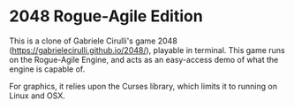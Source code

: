 # 2048 Rogue-Agile Edition

This is a clone of Gabriele Cirulli's game 2048 (https://gabrielecirulli.github.io/2048/), playable in terminal.
This game runs on the Rogue-Agile Engine, and acts as an easy-access demo of what the engine is capable of.


For graphics, it relies upon the Curses library, which limits it to running on Linux and OSX.